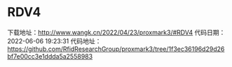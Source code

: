 # RDV4
下载地址：http://www.wangk.cn/2022/04/23/proxmark3/#RDV4
代码日期：2022-06-06 19:23:31
代码地址：https://github.com/RfidResearchGroup/proxmark3/tree/1f3ec36196d29d26bf7e00cc3e1ddda5a2558983
